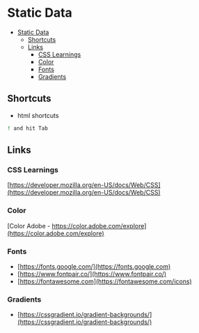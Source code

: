 # Static Data

- [Static Data](#static-data)
  - [Shortcuts](#shortcuts)
  - [Links](#links)
    - [CSS Learnings](#css-learnings)
    - [Color](#color)
    - [Fonts](#fonts)
    - [Gradients](#gradients)

## Shortcuts

- html shortcuts

```bash
! and hit Tab
```

## Links

### CSS Learnings

[https://developer.mozilla.org/en-US/docs/Web/CSS](https://developer.mozilla.org/en-US/docs/Web/CSS)

### Color

[Color Adobe - https://color.adobe.com/explore](https://color.adobe.com/explore)

### Fonts

- [https://fonts.google.com/](https://fonts.google.com)
- [https://www.fontpair.co/](https://www.fontpair.co/)
- [https://fontawesome.com](https://fontawesome.com/icons)

### Gradients

- [https://cssgradient.io/gradient-backgrounds/](https://cssgradient.io/gradient-backgrounds/)
